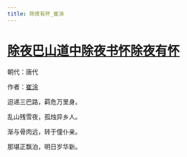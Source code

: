 ```yaml
---
title: 除夜有怀_崔涂
---
```


# [除夜巴山道中除夜书怀除夜有怀](http://so.gushiwen.org/view_36986.aspx)

朝代：唐代

作者：[崔涂](http://so.gushiwen.org/author_435.aspx)

迢递三巴路，羁危万里身。

乱山残雪夜，孤烛异乡人。

渐与骨肉远，转于僮仆亲。

那堪正飘泊，明日岁华新。